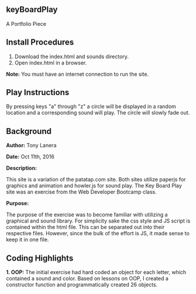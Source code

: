 ## keyBoardPlay
A Portfolio Piece

## Install Procedures
1. Download the index.html and sounds directory.
2. Open index.html in a browser.

**Note:** You must have an internet connection to run the site. 

## Play Instructions
By pressing keys "a" through "z" a circle will be displayed in a random location and a corresponding sound will play. The circle will slowly fade out.

## Background
**Author:**      Tony Lanera

**Date:**        Oct 11th, 2016

**Description:**

This site is a variation of the patatap.com site. Both sites utilize paperjs for graphics and animation and howler.js for sound play. The Key Board Play site was an exercise from the Web Developer Bootcamp class.

**Purpose:**

The purpose of the exercise was to become familiar with utilizing a graphical and sound library.  For simplicity sake the css style and JS script is contained within the html file. This can be separated out into their respective files. However, since the bulk of the effort is JS, it made sense to keep it in one file.

## Coding Highlights ##
**1. OOP:** The initial exercise had hard coded an object for each letter, which contained a sound and color. Based on lessons on OOP, I created a constructor function and programmatically created 26 objects.
